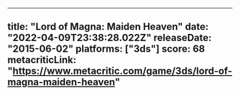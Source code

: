 
---
title: "Lord of Magna: Maiden Heaven"
date: "2022-04-09T23:38:28.022Z"
releaseDate: "2015-06-02"
platforms: ["3ds"]
score: 68
metacriticLink: "https://www.metacritic.com/game/3ds/lord-of-magna-maiden-heaven"
---
